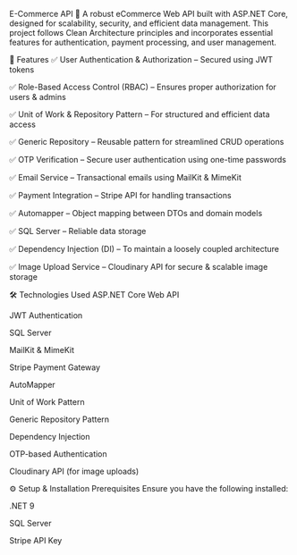 E-Commerce API 🛒
A robust eCommerce Web API built with ASP.NET Core, designed for scalability, security, and efficient data management. This project follows Clean Architecture principles and incorporates essential features for authentication, payment processing, and user management.

🚀 Features
✅ User Authentication & Authorization – Secured using JWT tokens

✅ Role-Based Access Control (RBAC) – Ensures proper authorization for users & admins

✅ Unit of Work & Repository Pattern – For structured and efficient data access

✅ Generic Repository – Reusable pattern for streamlined CRUD operations

✅ OTP Verification – Secure user authentication using one-time passwords

✅ Email Service – Transactional emails using MailKit & MimeKit

✅ Payment Integration – Stripe API for handling transactions

✅ Automapper – Object mapping between DTOs and domain models

✅ SQL Server – Reliable data storage

✅ Dependency Injection (DI) – To maintain a loosely coupled architecture

✅ Image Upload Service – Cloudinary API for secure & scalable image storage

🛠 Technologies Used
ASP.NET Core Web API

JWT Authentication

SQL Server

MailKit & MimeKit

Stripe Payment Gateway

AutoMapper

Unit of Work Pattern

Generic Repository Pattern

Dependency Injection

OTP-based Authentication

Cloudinary API (for image uploads)

⚙ Setup & Installation
Prerequisites
Ensure you have the following installed:

.NET 9

SQL Server

Stripe API Key
